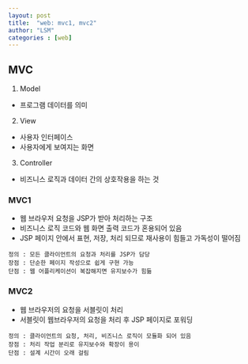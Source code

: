 ```yaml
---
layout: post
title:  "web: mvc1, mvc2"
author: "LSM"
categories : [web]
---
```

## MVC
1) Model
- 프로그램 데이터를 의미

2) View
- 사용자 인터페이스
- 사용자에게 보여지는 화면

3) Controller
- 비즈니스 로직과 데이터 간의 상호작용을 하는 것

### MVC1
- 웹 브라우저 요청을 JSP가 받아 처리하는 구조
- 비즈니스 로직 코드와 웹 화면 출력 코드가 혼용되어 있음
- JSP 페이지 안에서 표현, 저장, 처리 되므로 재사용이 힘들고 가독성이 떨어짐

```
정의 : 모든 클라이언트의 요청과 처리를 JSP가 담당
장점 : 단순한 페이지 작성으로 쉽게 구현 가능
단점 : 웹 어플리케이션이 복잡해지면 유지보수가 힘듦
```

### MVC2
- 웹 브라우저의 요청을 서블릿이 처리
- 서블릿이 웹브라우저의 요청을 처리 후 JSP 페이지로 포워딩

```
정의 : 클라이언트의 요청, 처리, 비즈니스 로직이 모듈화 되어 있음
장점 : 처리 작업 분리로 유지보수와 확장이 용이
단점 : 설계 시간이 오래 걸림
```